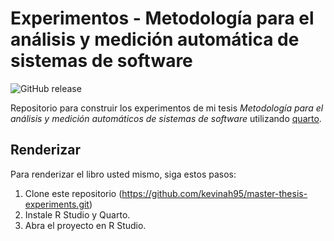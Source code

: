# Experimentos - Metodología para el análisis y medición automática de sistemas de software

![GitHub release](https://img.shields.io/github/v/release/kevinah95/master-thesis-experiments)


Repositorio para construir los experimentos de mi tesis *Metodología para el análisis y medición automáticos de sistemas de software* utilizando [quarto](https://quarto.org/).

## Renderizar

Para renderizar el libro usted mismo, siga estos pasos:

1. Clone este repositorio (https://github.com/kevinah95/master-thesis-experiments.git)
2. Instale R Studio y Quarto.
3. Abra el proyecto en R Studio.
